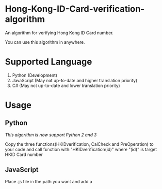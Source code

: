 # Hong-Kong-ID-Card-verification-algorithm
An algorithm for verifying Hong Kong ID Card number.

You can use this algorithm in anywhere.

# Supported Language
1. Python (Development)
2. JavaScript  (May not up-to-date and higher translation priority)
3. C# (May not up-to-date and lower translation priority)

# Usage
## Python
*This algorithm is now support Python 2 and 3*

Copy the three functions(HKIDverification, CalCheck and PreOperation) to your code and call function with "HKIDverification(id)" where "(id)" is target HKID Card number

## JavaScript
Place .js file in the path you want and add a <script> tag to link the file to webpage and call function with "HKIDverification(id)" where "(id)" is target HKID Card number
## C#
To-Do....

# To-Do
1. New feature: HKID Card number generator and check digit calculator
2. Documentation and usage
